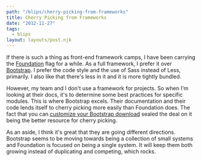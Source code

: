 ```yaml
---
path: "/blips/cherry-picking-from-frameworks"
title: Cherry Picking from Frameworks
date: "2012-11-27"
tags:
  - blips
layout: layouts/post.njk
---
```


If there is such a thing as front-end framework camps, I have been carrying the [Foundation](http://foundation.zurb.com) flag for a while. As a full framework, I prefer it over [Bootstrap](http://twitter.github.com/bootstrap). I prefer the code style and the use of Sass instead of Less, primarily. I also like that there's less in it and it is more tightly bundled.

However, my team and I don't use a framework for projects. So when I'm looking at their docs, it's to determine some best practices for specific modules. This is where Bootstrap excels. Their documentation and their code lends itself to cherry picking more easily than Foundation does. The fact that you can [customize your Bootstrap download](http://twitter.github.com/bootstrap/customize.html) sealed the deal on it being the better resource for cherry picking.

As an aside, I think it's great that they are going different directions. Bootstrap seems to be moving towards being a collection of small systems and Foundation is focused on being a single system. It will keep them both growing instead of duplicating and competing, which rocks.
